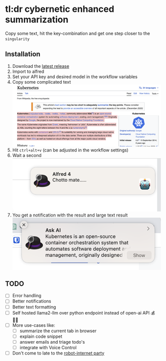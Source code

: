 # tl:dr cybernetic enhanced summarization

Copy some text, hit the key-combination and get one step closer to the `singularity`
 
## Installation
1. Download the [latest release](https://github.com/spielhoelle/tldr-ai-assistant/raw/main/tl%3Bdr.alfredworkflow)
2. Import to alfred
3. Set your API key and desired model in the workflow variables
4. Copy some complicated text
![screenshot2](screenshot2.png)
4. Hit `ctrl+alt+v` (can be adjusted in the workflow settings)
5. Wait a second
![screenshot2](screenshot3.png)
6. You get a notification with the result and large text result
![screenshot](screenshot.png)


## TODO
- [ ] Error handling
- [ ] Better notifications
- [ ] Better text formatting
- [ ] Self hosted llama2-llm over python endpoint instead of open-ai API 💰 🙅‍♀️
- [ ] More use-cases like: 
	- [ ] summarize the current tab in browser
	- [ ] explain code snippet
	- [ ] answer emails and triage todo's
	- [ ] integrate with Voice Control
- [ ] Don't come to late to the [ robot-internet party ](https://www.theverge.com/23753963/google-seo-shopify-small-business-ai)
